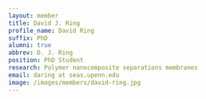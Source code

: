 ```yaml
---
layout: member
title: David J. Ring
profile_name: David Ring
suffix: PhD
alumni: true
abbrev: D. J. Ring
position: PhD Student
research: Polymer nanocomposite separations membranes
email: daring at seas.upenn.edu
image: /images/members/david-ring.jpg
---
```

